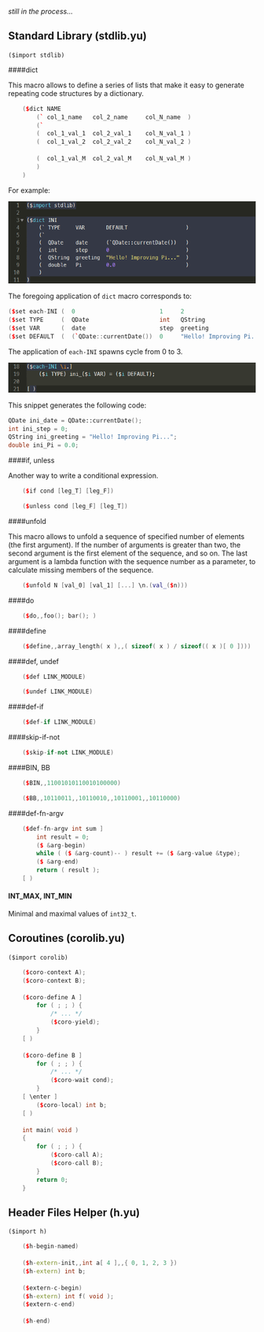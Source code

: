 _still in the process..._

Standard Library (stdlib.yu)
----------------------------
```
($import stdlib)
```
####dict

This macro allows to define a series of lists that make it easy to generate
repeating code structures by a dictionary.

```cpp
	($dict NAME
		(` col_1_name   col_2_name     col_N_name  )
		(`
		(  col_1_val_1  col_2_val_1    col_N_val_1 )
		(  col_1_val_2  col_2_val_2    col_N_val_2 )

		(  col_1_val_M  col_2_val_M    col_N_val_M )
		)
	)
```

For example:

![screenshot](pic/library_01.png)

The foregoing application of `dict` macro corresponds to:

```cpp
($set each-INI (  0                        1     2                         3       ))
($set TYPE     (  QDate                    int   QString                   double  ))
($set VAR      (  date                     step  greeting                  Pi      ))
($set DEFAULT  (  (`QDate::currentDate())  0     "Hello! Improving Pi..."  0.0     ))
```

The application of `each-INI` spawns cycle from 0 to 3.

![screenshot](pic/library_02.png)

This snippet generates the following code:

```cpp
QDate ini_date = QDate::currentDate();
int ini_step = 0;
QString ini_greeting = "Hello! Improving Pi...";
double ini_Pi = 0.0;
```

####if, unless

Another way to write a conditional expression.

```cpp
	($if cond [leg_T] [leg_F])
```

```cpp
	($unless cond [leg_F] [leg_T])
```

####unfold

This macro allows to unfold a sequence of specified number of elements (the first argument).
If the number of arguments is greater than two, the second argument is the first element
of the sequence, and so on.
The last argument is a lambda function with the sequence number as a parameter,
to calculate missing members of the sequence. 

```cpp
	($unfold N [val_0] [val_1] [...] \n.(val_($n)))
```

####do

```cpp
	($do,,foo(); bar(); )
```

####define

```cpp
	($define,,array_length( x ),,( sizeof( x ) / sizeof(( x )[ 0 ])))
```

####def, undef

```cpp
	($def LINK_MODULE)
```

```cpp
	($undef LINK_MODULE)
```

####def-if

```cpp
	($def-if LINK_MODULE)
```

####skip-if-not

```cpp
	($skip-if-not LINK_MODULE)
```

####BIN, BB

```cpp
	($BIN,,11001010110010100000)
```

```cpp
	($BB,,10110011,,10110010,,10110001,,10110000)
```

####def-fn-argv

```cpp
	($def-fn-argv int sum ]
		int result = 0;
		($ &arg-begin)
		while ( ($ &arg-count)-- ) result += ($ &arg-value &type);
		($ &arg-end)
		return ( result );
	[ )
```

#### INT_MAX, INT_MIN

Minimal and maximal values of `int32_t`.


Coroutines (corolib.yu)
-----------------------
```
($import corolib)
```
```cpp
	($coro-context A);
	($coro-context B);

	($coro-define A ]
		for ( ; ; ) {
			/* ... */
			($coro-yield);
		}
	[ )

	($coro-define B ]
		for ( ; ; ) {
			/* ... */
			($coro-wait cond);
		}
	[ \enter ]
		($coro-local) int b;
	[ )

	int main( void )
	{
		for ( ; ; ) {
			($coro-call A);
			($coro-call B);
		}
		return 0;
	}
```


Header Files Helper (h.yu)
--------------------------
```
($import h)
```
```cpp
	($h-begin-named)

	($h-extern-init,,int a[ 4 ],,{ 0, 1, 2, 3 })
	($h-extern) int b;

	($extern-c-begin)
	($h-extern) int f( void );
	($extern-c-end)

	($h-end)
```
